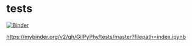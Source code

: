 # tests
[![Binder](https://mybinder.org/badge_logo.svg)](https://mybinder.org/v2/gh/GilPyPhy/tests/master?filepath=index.ipynb)

https://mybinder.org/v2/gh/GilPyPhy/tests/master?filepath=index.ipynb
